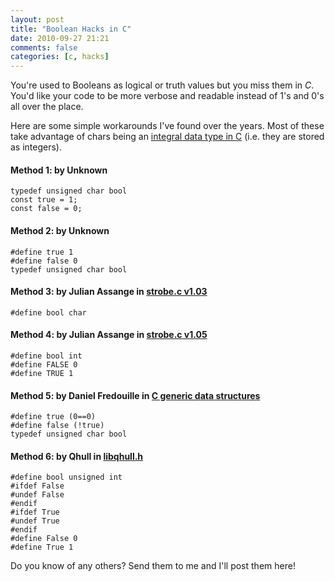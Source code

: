 ```yaml
---
layout: post
title: "Boolean Hacks in C"
date: 2010-09-27 21:21
comments: false
categories: [c, hacks]
---
```


You're used to Booleans as logical or truth values but you miss them in _C_.
You'd like your code to be more verbose and readable instead of 1's and 0's all
over the place.

Here are some simple workarounds I've found over the years.
Most of these take advantage of chars being an
[integral data type in C](http://en.wikipedia.org/wiki/C_syntax#Primitive_data_types)
(i.e. they are stored as integers).

<!-- more -->

#### Method 1: by Unknown
```
typedef unsigned char bool
const true = 1;
const false = 0;
```

#### Method 2: by Unknown
```
#define true 1
#define false 0
typedef unsigned char bool
```

#### Method 3: by Julian Assange in [strobe.c v1.03](http://stuff.mit.edu/afs/athena/contrib/potluck/src/strobe/strobe.c)
```
#define bool char
```

#### Method 4: by Julian Assange in [strobe.c v1.05](ftp.kfki.hu/packages/security/COAST/scanners/strobe/strobe/strobe.c)
```
#define bool int
#define FALSE 0
#define TRUE 1
```

#### Method 5: by Daniel Fredouille in [C generic data structures](http://www.comp.rgu.ac.uk/staff/df/down/prog/doc/Cstructures/group__bool.html)
```
#define true (0==0)
#define false (!true)
typedef unsigned char bool
```

#### Method 6: by Qhull in [libqhull.h](http://gitorious.org/qhull/qhull/blobs/master/src/libqhull/libqhull.h)
```
#define bool unsigned int
#ifdef False
#undef False
#endif
#ifdef True
#undef True
#endif
#define False 0
#define True 1
```

Do you know of any others? Send them to me and I'll post them here!
